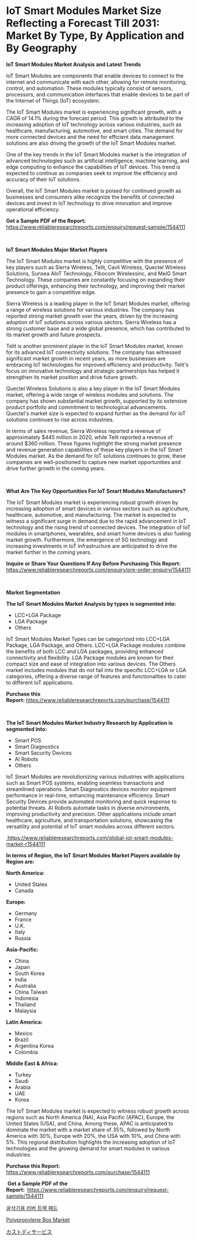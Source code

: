 <p><h1>IoT Smart Modules Market Size Reflecting a Forecast Till 2031: Market By Type, By Application and By Geography</h1></p><p><strong>IoT Smart Modules Market Analysis and Latest Trends</strong></p>
<p><p>IoT Smart Modules are components that enable devices to connect to the internet and communicate with each other, allowing for remote monitoring, control, and automation. These modules typically consist of sensors, processors, and communication interfaces that enable devices to be part of the Internet of Things (IoT) ecosystem.</p><p>The IoT Smart Modules market is experiencing significant growth, with a CAGR of 14.1% during the forecast period. This growth is attributed to the increasing adoption of IoT technology across various industries, such as healthcare, manufacturing, automotive, and smart cities. The demand for more connected devices and the need for efficient data management solutions are also driving the growth of the IoT Smart Modules market.</p><p>One of the key trends in the IoT Smart Modules market is the integration of advanced technologies such as artificial intelligence, machine learning, and edge computing to enhance the capabilities of IoT devices. This trend is expected to continue as companies seek to improve the efficiency and accuracy of their IoT solutions.</p><p>Overall, the IoT Smart Modules market is poised for continued growth as businesses and consumers alike recognize the benefits of connected devices and invest in IoT technology to drive innovation and improve operational efficiency.</p></p>
<p><strong>Get a Sample PDF of the Report:&nbsp;</strong> <a href="https://www.reliableresearchreports.com/enquiry/request-sample/1544111">https://www.reliableresearchreports.com/enquiry/request-sample/1544111</a></p>
<p>&nbsp;</p>
<p><strong>IoT Smart Modules Major Market Players</strong></p>
<p><p>The IoT Smart Modules market is highly competitive with the presence of key players such as Sierra Wireless, Telit, Cavli Wireless, Quectel Wireless Solutions, Sunsea AIoT Technology, Fibocom Wirelessinc, and MeiG Smart Technology. These companies are constantly focusing on expanding their product offerings, enhancing their technology, and improving their market presence to gain a competitive edge.</p><p>Sierra Wireless is a leading player in the IoT Smart Modules market, offering a range of wireless solutions for various industries. The company has reported strong market growth over the years, driven by the increasing adoption of IoT solutions across various sectors. Sierra Wireless has a strong customer base and a wide global presence, which has contributed to its market growth and future prospects.</p><p>Telit is another prominent player in the IoT Smart Modules market, known for its advanced IoT connectivity solutions. The company has witnessed significant market growth in recent years, as more businesses are embracing IoT technologies for improved efficiency and productivity. Telit's focus on innovative technology and strategic partnerships has helped it strengthen its market position and drive future growth.</p><p>Quectel Wireless Solutions is also a key player in the IoT Smart Modules market, offering a wide range of wireless modules and solutions. The company has shown substantial market growth, supported by its extensive product portfolio and commitment to technological advancements. Quectel's market size is expected to expand further as the demand for IoT solutions continues to rise across industries.</p><p>In terms of sales revenue, Sierra Wireless reported a revenue of approximately $445 million in 2020, while Telit reported a revenue of around $360 million. These figures highlight the strong market presence and revenue generation capabilities of these key players in the IoT Smart Modules market. As the demand for IoT solutions continues to grow, these companies are well-positioned to capture new market opportunities and drive further growth in the coming years.</p></p>
<p>&nbsp;</p>
<p><strong>What Are The Key Opportunities For IoT Smart Modules Manufacturers?</strong></p>
<p><p>The IoT Smart Modules market is experiencing robust growth driven by increasing adoption of smart devices in various sectors such as agriculture, healthcare, automotive, and manufacturing. The market is expected to witness a significant surge in demand due to the rapid advancement in IoT technology and the rising trend of connected devices. The integration of IoT modules in smartphones, wearables, and smart home devices is also fueling market growth. Furthermore, the emergence of 5G technology and increasing investments in IoT infrastructure are anticipated to drive the market further in the coming years.</p></p>
<p><strong>Inquire or Share Your Questions If Any Before Purchasing This Report:</strong> <a href="https://www.reliableresearchreports.com/enquiry/pre-order-enquiry/1544111">https://www.reliableresearchreports.com/enquiry/pre-order-enquiry/1544111</a></p>
<p>&nbsp;</p>
<p><strong>Market Segmentation</strong></p>
<p><strong>The IoT Smart Modules Market Analysis by types is segmented into:</strong></p>
<p><ul><li>LCC+LGA Package</li><li>LGA Package</li><li>Others</li></ul></p>
<p><p>IoT Smart Modules Market Types can be categorized into LCC+LGA Package, LGA Package, and Others. LCC+LGA Package modules combine the benefits of both LCC and LGA packages, providing enhanced connectivity and flexibility. LGA Package modules are known for their compact size and ease of integration into various devices. The Others market includes modules that do not fall into the specific LCC+LGA or LGA categories, offering a diverse range of features and functionalities to cater to different IoT applications.</p></p>
<p><strong>Purchase this Report:&nbsp;</strong><a href="https://www.reliableresearchreports.com/purchase/1544111">https://www.reliableresearchreports.com/purchase/1544111</a></p>
<p>&nbsp;</p>
<p><strong>The IoT Smart Modules Market Industry Research by Application is segmented into:</strong></p>
<p><ul><li>Smart POS</li><li>Smart Diagnostics</li><li>Smart Security Devices</li><li>AI Robots</li><li>Others</li></ul></p>
<p><p>IoT Smart Modules are revolutionizing various industries with applications such as Smart POS systems, enabling seamless transactions and streamlined operations. Smart Diagnostics devices monitor equipment performance in real-time, enhancing maintenance efficiency. Smart Security Devices provide automated monitoring and quick response to potential threats. AI Robots automate tasks in diverse environments, improving productivity and precision. Other applications include smart healthcare, agriculture, and transportation solutions, showcasing the versatility and potential of IoT smart modules across different sectors.</p></p>
<p><a href="https://www.reliableresearchreports.com/global-iot-smart-modules-market-r1544111">&nbsp;https://www.reliableresearchreports.com/global-iot-smart-modules-market-r1544111</a></p>
<p><strong>In terms of Region, the IoT Smart Modules Market Players available by Region are:</strong></p>
<p>
    <p> <strong> North America: </strong>
        <ul>
            <li>United States</li>
            <li>Canada</li>
        </ul>
        </p> 
    <p> <strong> Europe: </strong>
        <ul>
            <li>Germany</li>
            <li>France</li>
            <li>U.K.</li>
            <li>Italy</li>
            <li>Russia</li>
        </ul>
        </p> 
    <p> <strong> Asia-Pacific: </strong>
        <ul>
            <li>China</li>
            <li>Japan</li>
            <li>South Korea</li>
            <li>India</li>
            <li>Australia</li>
            <li>China Taiwan</li>
            <li>Indonesia</li>
            <li>Thailand</li>
            <li>Malaysia</li>
        </ul>
        </p> 
    <p> <strong> Latin America: </strong>
        <ul>
            <li>Mexico</li>
            <li>Brazil</li>
            <li>Argentina Korea</li>
            <li>Colombia</li>
        </ul>
        </p> 
    <p> <strong> Middle East & Africa: </strong>
        <ul>
            <li>Turkey</li>
            <li>Saudi</li>
            <li>Arabia</li>
            <li>UAE</li>
            <li>Korea</li>
        </ul>
    </p>
    </p>
<p><p>The IoT Smart Modules market is expected to witness robust growth across regions such as North America (NA), Asia Pacific (APAC), Europe, the United States (USA), and China. Among these, APAC is anticipated to dominate the market with a market share of 35%, followed by North America with 30%, Europe with 20%, the USA with 10%, and China with 5%. This regional distribution highlights the increasing adoption of IoT technologies and the growing demand for smart modules in various industries.</p></p>
<p><strong>Purchase this Report: </strong><a href="https://www.reliableresearchreports.com/purchase/1544111">https://www.reliableresearchreports.com/purchase/1544111</a></p>
<p>&nbsp;<strong>Get a Sample PDF of the Report:&nbsp;&nbsp;</strong><a href="https://www.reliableresearchreports.com/enquiry/request-sample/1544111">https://www.reliableresearchreports.com/enquiry/request-sample/1544111</a></p>
<p><strong></strong></p>
<p><p><a href="https://github.com/royErdmtyan906778/Market-Research-Report-List-1/blob/main/182736718780.md">굴삭기용 러버 트랙 패드</a></p><p><a href="https://zircon-bluebell-299.notion.site/Polypropylene-Box-Market-Size-and-Examines-its-Market-Scope-with-a-Primary-Focus-on-Growth-Opportu-3ece82145e74425bbd70dbdfa012ac52">Polypropylene Box Market</a></p><p><a href="https://github.com/NashBeahan2023/Market-Research-Report-List-1/blob/main/451693820434.md">カストディサービス</a></p></p>